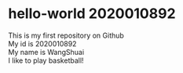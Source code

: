 # hello-world 2020010892
This is my first repository on Github  
My id is 2020010892  
My name is WangShuai  
I like to play basketball!  
